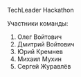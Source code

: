 TechLeader Hackathon

Участники команды:

1. Олег Войтович
2. Дмитрий Войтович
3. Юрий Кремнев
4. Михаил Мухин
5. Сергей Журавлёв
